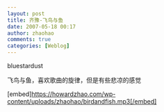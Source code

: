 ```yaml
---
layout: post
title: 齐豫-飞鸟与鱼
date: 2007-05-18 00:17
author: zhaohao
comments: true
categories: [Weblog]
---
```

bluestardust
<br /><p>
飞鸟与鱼，喜欢歌曲的旋律，但是有些悲凉的感觉

[embed]https://howardzhao.com/wp-content/uploads/zhaohao/birdandfish.mp3[/embed]
